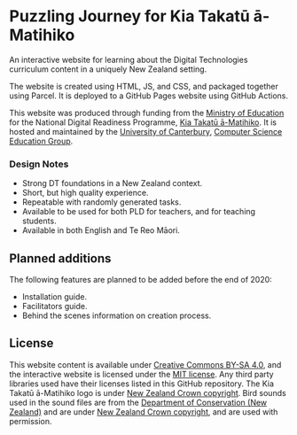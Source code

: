 # Puzzling Journey for Kia Takatū ā-Matihiko

An interactive website for learning about the Digital Technologies curriculum content in a uniquely New Zealand setting.

The website is created using HTML, JS, and CSS, and packaged together using Parcel.
It is deployed to a GitHub Pages website using GitHub Actions.


This website was produced through funding from the [Ministry of Education](https://www.education.govt.nz/) for the National Digital Readiness Programme, [Kia Takatū ā-Matihiko](https://kiatakatu.ac.nz/).
It is hosted and maintained by the [University of Canterbury](https://www.canterbury.ac.nz/), [Computer Science Education Group](https://www.canterbury.ac.nz/engineering/schools/csse/research/cse/).

### Design Notes

- Strong DT foundations in a New Zealand context.
- Short, but high quality experience.
- Repeatable with randomly generated tasks.
- Available to be used for both PLD for teachers, and for teaching students.
- Available in both English and Te Reo Māori.

## Planned additions

The following features are planned to be added before the end of 2020:

- Installation guide.
- Facilitators guide.
- Behind the scenes information on creation process.

## License

This website content is available under [Creative Commons BY-SA 4.0](https://creativecommons.org/licenses/by-sa/4.0/), and the interactive website is licensed under the [MIT license](https://tldrlegal.com/license/mit-license").
Any third party libraries used have their licenses listed in this GitHub repository.
The Kia Takatū ā-Matihiko logo is under [New Zealand Crown copyright](https://www.iponz.govt.nz/about-ip/copyright/crown-copyright/).
Bird sounds used in the sound files are from the [Department of Conservation (New Zealand)](https://www.doc.govt.nz/nature/native-animals/birds/bird-songs-and-calls/0) and are under [New Zealand Crown copyright](https://www.iponz.govt.nz/about-ip/copyright/crown-copyright/), and are used with permission.
